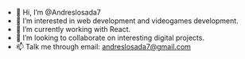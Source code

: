 - 👋 Hi, I’m @Andreslosada7
- 👀 I’m interested in web development and videogames development.
- 🌱 I’m currently working with React.
- 💞️ I’m looking to collaborate on interesting digital projects. 
- 📫 Talk me through email: andreslosada7@gmail.com

<!---
Andreslosada7/Andreslosada7 is a ✨ special ✨ repository because its `README.md` (this file) appears on your GitHub profile.
You can click the Preview link to take a look at your changes.
--->
